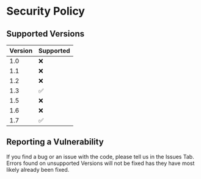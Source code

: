 # Security Policy

## Supported Versions

| Version | Supported          |
| ------- | ------------------ |
| 1.0   | :x: |
| 1.1   | :x: |
| 1.2   | :x: |
| 1.3   | :white_check_mark: |
| 1.5   | :x: |
| 1.6   | :x: |
| 1.7   | :white_check_mark: |

## Reporting a Vulnerability

If you find a bug or an issue with the code, please tell us in the Issues Tab. Errors found on unsupported Versions will not be fixed has they have most likely already been fixed.
